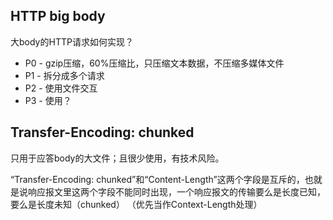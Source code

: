 HTTP big body
---
大body的HTTP请求如何实现？

+ P0 - gzip压缩，60%压缩比，只压缩文本数据，不压缩多媒体文件
+ P1 - 拆分成多个请求
+ P2 - 使用文件交互
+ P3 - 使用？


## Transfer-Encoding: chunked
只用于应答body的大文件；且很少使用，有技术风险。

“Transfer-Encoding: chunked”和“Content-Length”这两个字段是互斥的，也就是说响应报文里这两个字段不能同时出现，一个响应报文的传输要么是长度已知，要么是长度未知（chunked）
（优先当作Context-Length处理）